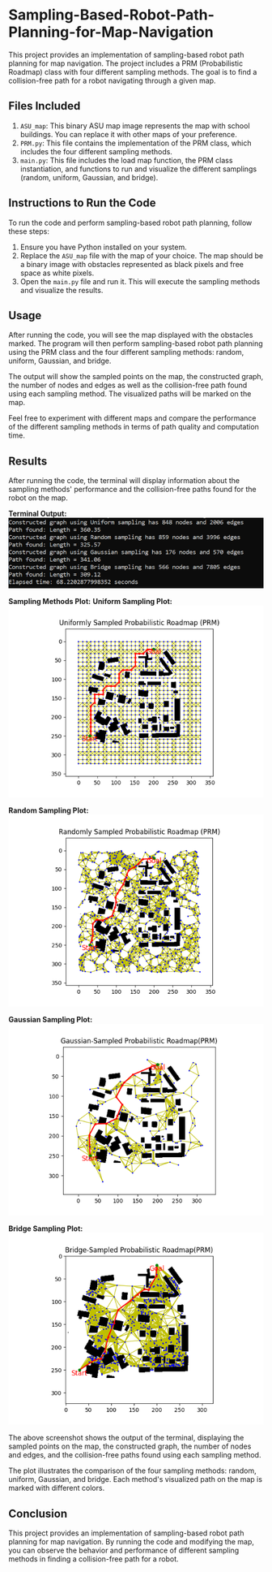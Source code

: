 # Sampling-Based-Robot-Path-Planning-for-Map-Navigation

This project provides an implementation of sampling-based robot path planning for map navigation. The project includes a PRM (Probabilistic Roadmap) class with four different sampling methods. The goal is to find a collision-free path for a robot navigating through a given map.

## Files Included

1. `ASU_map`: This binary ASU map image represents the map with school buildings. You can replace it with other maps of your preference.
2. `PRM.py`: This file contains the implementation of the PRM class, which includes the four different sampling methods.
3. `main.py`: This file includes the load map function, the PRM class instantiation, and functions to run and visualize the different samplings (random, uniform, Gaussian, and bridge).

## Instructions to Run the Code

To run the code and perform sampling-based robot path planning, follow these steps:

1. Ensure you have Python installed on your system.
2. Replace the `ASU_map` file with the map of your choice. The map should be a binary image with obstacles represented as black pixels and free space as white pixels.
3. Open the `main.py` file and run it. This will execute the sampling methods and visualize the results.

## Usage

After running the code, you will see the map displayed with the obstacles marked. The program will then perform sampling-based robot path planning using the PRM class and the four different sampling methods: random, uniform, Gaussian, and bridge.

The output will show the sampled points on the map, the constructed graph, the number of nodes and edges as well as the collision-free path found using each sampling method. The visualized paths will be marked on the map.

Feel free to experiment with different maps and compare the performance of the different sampling methods in terms of path quality and computation time.

## Results

After running the code, the terminal will display information about the sampling methods' performance and the collision-free paths found for the robot on the map.

**Terminal Output:**
![Terminal Output](results/terminal.PNG)

**Sampling Methods Plot:**
**Uniform Sampling Plot:**
![Uniform Sampling Plot](results/Uniform.png)

**Random Sampling Plot:**
![Random Sampling Plot](results/Random.png)

**Gaussian Sampling Plot:**
![Gaussian Sampling Plot](results/Gaussian.png)

**Bridge Sampling Plot:**
![Bridge Sampling Plot](results/Bridge.png)

The above screenshot shows the output of the terminal, displaying the sampled points on the map, the constructed graph, the number of nodes and edges, and the collision-free paths found using each sampling method.

The plot illustrates the comparison of the four sampling methods: random, uniform, Gaussian, and bridge. Each method's visualized path on the map is marked with different colors.

## Conclusion

This project provides an implementation of sampling-based robot path planning for map navigation. By running the code and modifying the map, you can observe the behavior and performance of different sampling methods in finding a collision-free path for a robot.
